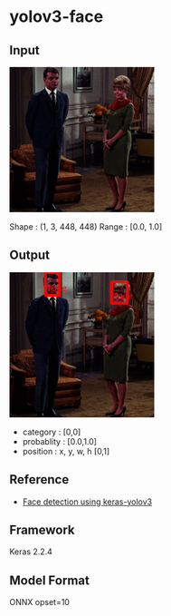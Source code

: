 # yolov3-face

## Input

![Input](couple.jpg)

Shape : (1, 3, 448, 448)
Range : [0.0, 1.0]

## Output

![Output](output.png)

- category : [0,0]
- probablity : [0.0,1.0]
- position : x, y, w, h [0,1]

## Reference

- [Face detection using keras-yolov3](https://github.com/axinc-ai/yolov3-face)

## Framework

Keras 2.2.4

## Model Format

ONNX opset=10
